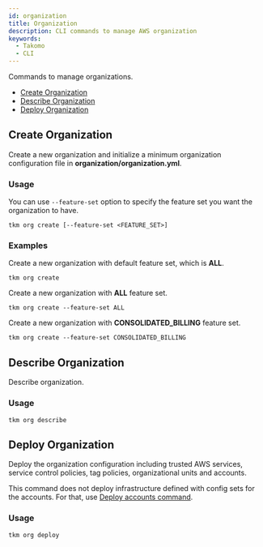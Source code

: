 ```yaml
---
id: organization
title: Organization
description: CLI commands to manage AWS organization
keywords:
  - Takomo
  - CLI
---
```


Commands to manage organizations.

- [Create Organization](#create-organization)
- [Describe Organization](#describe-organization)
- [Deploy Organization](#deploy-organization)

## Create Organization

Create a new organization and initialize a minimum organization configuration file in **organization/organization.yml**.

### Usage

You can use `--feature-set` option to specify the feature set you want the organization to have.

```
tkm org create [--feature-set <FEATURE_SET>]
```

### Examples

Create a new organization with default feature set, which is **ALL**.

```
tkm org create
```

Create a new organization with **ALL** feature set.

```
tkm org create --feature-set ALL
```

Create a new organization with **CONSOLIDATED_BILLING** feature set.

```
tkm org create --feature-set CONSOLIDATED_BILLING
```

## Describe Organization

Describe organization.

### Usage

```
tkm org describe
```

## Deploy Organization

Deploy the organization configuration including trusted AWS services, service control policies,
tag policies, organizational units and accounts.

This command does not deploy infrastructure defined with config sets for the accounts. For that,
use [Deploy accounts command](organization-accounts.md#deploy-accounts).

### Usage

```
tkm org deploy
```
